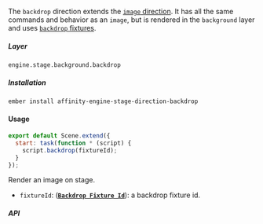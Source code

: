 The `backdrop` direction extends the [`image` direction](/components/engine/directions/image). It has all the same commands and behavior as an `image`, but is rendered in the `background` layer and uses [`backdrop` fixtures](/components/engine/fixtures/backdrops).

##### Layer

`engine.stage.background.backdrop`

##### Installation

```bash
ember install affinity-engine-stage-direction-backdrop
```

#### Usage

```js
export default Scene.extend({
  start: task(function * (script) {
    script.backdrop(fixtureId);
  }
});
```

Render an image on stage.

* `fixtureId`: (**[`Backdrop Fixture Id`](/components/stage/fixtures/backdrops)**): a backdrop fixture id.

##### API
